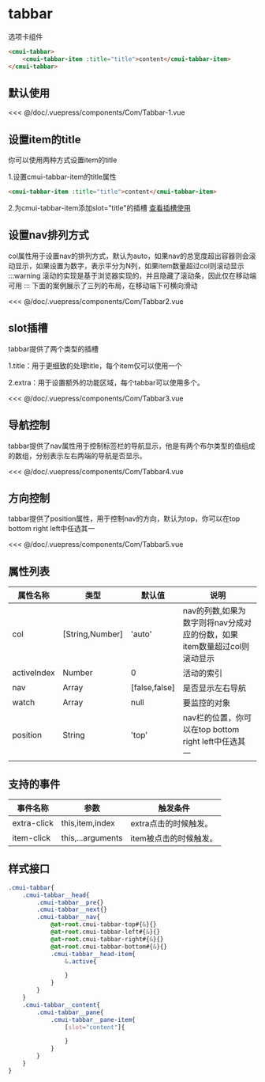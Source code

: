 # tabbar
选项卡组件
```html
<cmui-tabbar>
	<cmui-tabbar-item :title="title">content</cmui-tabbar-item>
</cmui-tabbar>
```
## 默认使用
<Exp>
<div slot="exp">
<Com-Tabbar-1></Com-Tabbar-1>
</div>
<div slot="code">

<<< @/doc/.vuepress/components/Com/Tabbar-1.vue
</div>
</Exp>

## 设置item的title
你可以使用两种方式设置item的title

1.设置cmui-tabbar-item的title属性
```html
<cmui-tabbar-item :title="title">content</cmui-tabbar-item>
```
2.为cmui-tabbar-item添加slot="title"的插槽 [查看插槽使用](#slot插槽)

## 设置nav排列方式
col属性用于设置nav的排列方式，默认为auto，如果nav的总宽度超出容器则会滚动显示，如果设置为数字，表示平分为N列，如果item数量超过col则滚动显示
:::warning
滚动的实现是基于浏览器实现的，并且隐藏了滚动条，因此仅在移动端可用
:::
下面的案例展示了三列的布局，在移动端下可横向滑动

<Exp>
<div slot="exp">
<Com-Tabbar2></Com-Tabbar2>
</div>
<div slot="code">

<<< @/doc/.vuepress/components/Com/Tabbar2.vue
</div>
</Exp>

## slot插槽
tabbar提供了两个类型的插槽

1.title：用于更细致的处理title，每个item仅可以使用一个

2.extra：用于设置额外的功能区域，每个tabbar可以使用多个。

<Exp>
<div slot="exp">
<Com-Tabbar3></Com-Tabbar3>
</div>
<div slot="code">

<<< @/doc/.vuepress/components/Com/Tabbar3.vue
</div>
</Exp>

## 导航控制
tabbar提供了nav属性用于控制标签栏的导航显示，他是有两个布尔类型的值组成的数组，分别表示左右两端的导航是否显示。

<Exp>
<div slot="exp">
<Com-Tabbar4></Com-Tabbar4>
</div>
<div slot="code">

<<< @/doc/.vuepress/components/Com/Tabbar4.vue
</div>
</Exp>

## 方向控制
tabbar提供了position属性，用于控制nav的方向，默认为top，你可以在top bottom right left中任选其一

<Exp>
<div slot="exp">
<Com-Tabbar5></Com-Tabbar5>
</div>
<div slot="code">

<<< @/doc/.vuepress/components/Com/Tabbar5.vue
</div>
</Exp>

## 属性列表
| 属性名称 | 类型   | 默认值 | 说明                               |
| -------- | ------ | ------ | ---------------------------------- |
|col|[String,Number]|'auto'|nav的列数,如果为数字则将nav分成对应的份数，如果item数量超过col则滚动显示|
|activeIndex|Number|0|活动的索引|
|nav|Array|[false,false]|是否显示左右导航|
|watch|Array|null|要监控的对象|
|position|String|'top'|nav栏的位置，你可以在top bottom right left中任选其一|


## 支持的事件
|事件名称|参数|触发条件
|---|---|---|
|extra-click|this,item,index|extra点击的时候触发。
|item-click|this,...arguments|item被点击的时候触发。


## 样式接口
```scss
.cmui-tabbar{
	.cmui-tabbar__head{
		.cmui-tabbar__pre{}
		.cmui-tabbar__next{}
		.cmui-tabbar__nav{
			@at-root.cmui-tabbar-top#{&}{}
			@at-root.cmui-tabbar-left#{&}{}
			@at-root.cmui-tabbar-right#{&}{}
			@at-root.cmui-tabbar-bottom#{&}{}
			.cmui-tabbar__head-item{
				&.active{

				}
			}
		}
	}
	.cmui-tabbar__content{
		.cmui-tabbar__pane{
			.cmui-tabbar__pane-item{
				[slot="content"]{

				}
			}
		}
	}
}
```
